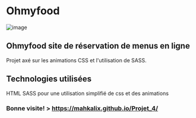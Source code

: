 
# Ohmyfood
![image](https://user-images.githubusercontent.com/72757068/151578719-f29ef6b6-ede8-4392-a2cf-9e059f6b2f42.png)

## Ohmyfood site de réservation de menus en ligne
Projet axé sur les animations CSS et l'utilisation de SASS.

## Technologies utilisées
HTML SASS pour une utilisation simplifié de css et des animations

### Bonne visite! >  https://mahkalix.github.io/Projet_4/
